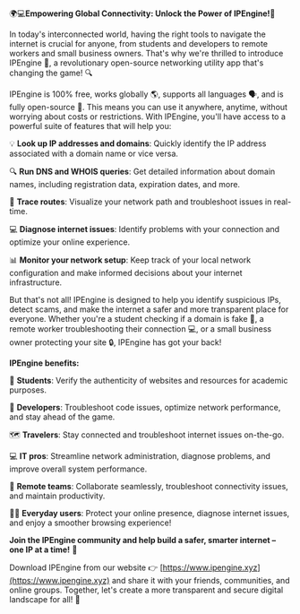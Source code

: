 🌍💻**Empowering Global Connectivity: Unlock the Power of IPEngine!**📡

In today's interconnected world, having the right tools to navigate the internet is crucial for anyone, from students and developers to remote workers and small business owners. That's why we're thrilled to introduce IPEngine 🚀, a revolutionary open-source networking utility app that's changing the game! 🔍

IPEngine is 100% free, works globally 🌎, supports all languages 🗣️, and is fully open-source 💯. This means you can use it anywhere, anytime, without worrying about costs or restrictions. With IPEngine, you'll have access to a powerful suite of features that will help you:

💡 **Look up IP addresses and domains**: Quickly identify the IP address associated with a domain name or vice versa.

🔍 **Run DNS and WHOIS queries**: Get detailed information about domain names, including registration data, expiration dates, and more.

🚀 **Trace routes**: Visualize your network path and troubleshoot issues in real-time.

💻 **Diagnose internet issues**: Identify problems with your connection and optimize your online experience.

📊 **Monitor your network setup**: Keep track of your local network configuration and make informed decisions about your internet infrastructure.

But that's not all! IPEngine is designed to help you identify suspicious IPs, detect scams, and make the internet a safer and more transparent place for everyone. Whether you're a student checking if a domain is fake 🤔, a remote worker troubleshooting their connection 💻, or a small business owner protecting your site 🔒, IPEngine has got your back!

**IPEngine benefits:**

👥 **Students**: Verify the authenticity of websites and resources for academic purposes.

💼 **Developers**: Troubleshoot code issues, optimize network performance, and stay ahead of the game.

🗺️ **Travelers**: Stay connected and troubleshoot internet issues on-the-go.

💻 **IT pros**: Streamline network administration, diagnose problems, and improve overall system performance.

🏢 **Remote teams**: Collaborate seamlessly, troubleshoot connectivity issues, and maintain productivity.

👨‍💼 **Everyday users**: Protect your online presence, diagnose internet issues, and enjoy a smoother browsing experience!

**Join the IPEngine community and help build a safer, smarter internet – one IP at a time!** 🌟

Download IPEngine from our website 👉 [https://www.ipengine.xyz](https://www.ipengine.xyz) and share it with your friends, communities, and online groups. Together, let's create a more transparent and secure digital landscape for all! 💪